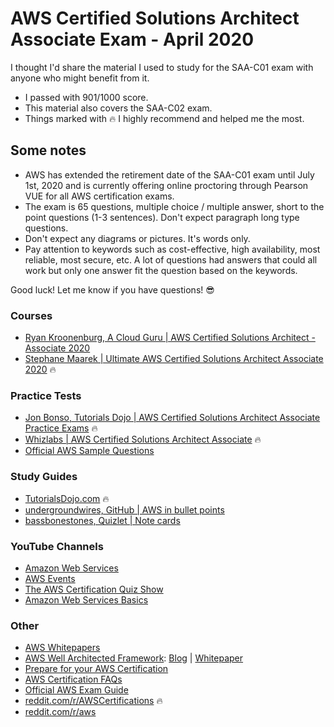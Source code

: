 # AWS Certified Solutions Architect Associate Exam - April 2020

I thought I'd share the material I used to study for the SAA-C01 exam with anyone who might benefit from it.
  - I passed with 901/1000 score.
  - This material also covers the SAA-C02 exam.
  - Things marked with :fire: I highly recommend and helped me the most.

## Some notes
- AWS has extended the retirement date of the SAA-C01 exam until July 1st, 2020 and is currently offering online proctoring through Pearson VUE for all AWS certification exams.
- The exam is 65 questions, multiple choice / multiple answer, short to the point questions (1-3 sentences). Don't expect paragraph long type questions.
- Don't expect any diagrams or pictures. It's words only.
- Pay attention to keywords such as cost-effective, high availability, most reliable, most secure, etc. A lot of questions had answers that could all work but only one answer fit the question based on the keywords.

Good luck! Let me know if you have questions! :sunglasses:

### Courses

- [Ryan Kroonenburg, A Cloud Guru | AWS Certified Solutions Architect - Associate 2020](https://www.udemy.com/course/aws-certified-solutions-architect-associate/)
- [Stephane Maarek | Ultimate AWS Certified Solutions Architect Associate 2020](https://www.udemy.com/course/aws-certified-solutions-architect-associate-saa-c02/) :fire:

### Practice Tests

- [Jon Bonso, Tutorials Dojo | AWS Certified Solutions Architect Associate Practice Exams](https://www.udemy.com/course/aws-certified-solutions-architect-associate-amazon-practice-exams-saa-c02/) :fire:
- [Whizlabs | AWS Certified Solutions Architect Associate](https://www.whizlabs.com/aws-solutions-architect-associate/practice-tests/) :fire:
- [Official AWS Sample Questions](https://d1.awsstatic.com/training-and-certification/docs-sa-assoc/AWS_Certified_Solutions_Architect_Associate_Sample_Questions.pdf)

### Study Guides
- [TutorialsDojo.com](https://tutorialsdojo.com/) :fire:
- [undergroundwires, GitHub | AWS in bullet points](https://github.com/undergroundwires/AWS-in-bullet-points)
- [bassbonestones, Quizlet | Note cards](https://quizlet.com/219208816/aws-saa-all-questions-flash-cards/)

### YouTube Channels
- [Amazon Web Services](https://www.youtube.com/user/AmazonWebServices/videos)
- [AWS Events](https://www.youtube.com/channel/UCdoadna9HFHsxXWhafhNvKw/videos)
- [The AWS Certification Quiz Show](https://www.youtube.com/playlist?list=PLBFD3bw_QT1YJe34JPM9MtR5tiVIekxBH)
- [Amazon Web Services Basics](https://www.youtube.com/playlist?list=PL55RiY5tL51pgPovJKg6HFMFqiGNSZtQ5)

### Other
- [AWS Whitepapers](https://aws.amazon.com/whitepapers/?whitepapers-main.sort-by=item.additionalFields.sortDate&whitepapers-main.sort-order=desc)
- [AWS Well Architected Framework](https://aws.amazon.com/architecture/well-architected/): [Blog](https://aws.amazon.com/blogs/apn/the-5-pillars-of-the-aws-well-architected-framework/) | [Whitepaper](https://d1.awsstatic.com/whitepapers/architecture/AWS_Well-Architected_Framework.pdf)
- [Prepare for your AWS Certification](https://aws.amazon.com/certification/certification-prep/)
- [AWS Certification FAQs](https://aws.amazon.com/certification/faqs/)
- [Official AWS Exam Guide](https://d1.awsstatic.com/training-and-certification/docs-sa-assoc/AWS_Certified_Solutions_Architect_Associate-Exam_Guide_EN_1.8.pdf)
- [reddit.com/r/AWSCertifications](https://www.reddit.com/r/AWSCertifications/) :fire:
- [reddit.com/r/aws](https://www.reddit.com/r/aws/)
